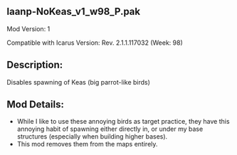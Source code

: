 laanp-NoKeas_v1_w98_P.pak
----------------------------------------------------------------------
Mod Version: 1

Compatible with Icarus Version: Rev. 2.1.1.117032 (Week: 98)

## Description:
Disables spawning of Keas (big parrot-like birds)

## Mod Details:
- While I like to use these annoying birds as target practice, they have this annoying habit of spawning either directly in, 
  or under my base structures (especially when building higher bases).
- This mod removes them from the maps entirely.


































